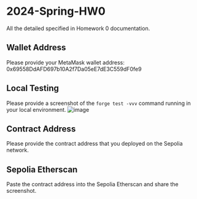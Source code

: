# 2024-Spring-HW0

All the detailed specified in Homework 0 documentation.

## Wallet Address
Please provide your MetaMask wallet address:
0x69558DdAFD697b10A2f7Da05eE7dE3C559dF0fe9

## Local Testing
Please provide a screenshot of the `forge test -vvv` command running in your local environment.
![image](https://github.com/whoknows0425/2024-Spring-HW0/assets/114318900/1e5cd315-7a09-4979-b732-d7578981726d)


## Contract Address
Please provide the contract address that you deployed on the Sepolia network.

## Sepolia Etherscan
Paste the contract address into the Sepolia Etherscan and share the screenshot.
